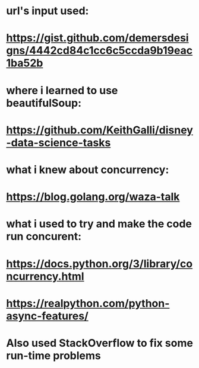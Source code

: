 # url's input used:
# https://gist.github.com/demersdesigns/4442cd84c1cc6c5ccda9b19eac1ba52b
#
# where i learned to use beautifulSoup:
# https://github.com/KeithGalli/disney-data-science-tasks
#
# what i knew about concurrency:
# https://blog.golang.org/waza-talk
#
# what i used to try and make the code run concurent:
# https://docs.python.org/3/library/concurrency.html
# https://realpython.com/python-async-features/
#
#
# Also used StackOverflow to fix some run-time problems
